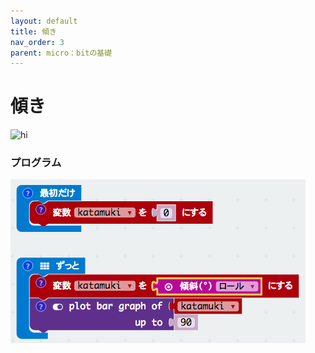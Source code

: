 ```yaml
---
layout: default
title: 傾き
nav_order: 3
parent: micro：bitの基礎
---
```


# 傾き

<img src="https://i.gyazo.com/414ba6679765fb72ea139cb1b82914b5.gif" alt="hi" class="inline"/>

### プログラム
<img src="../assets/スクリーンショット 2018-08-02 10.43.10.png" alt="hi" class="inline"/>
